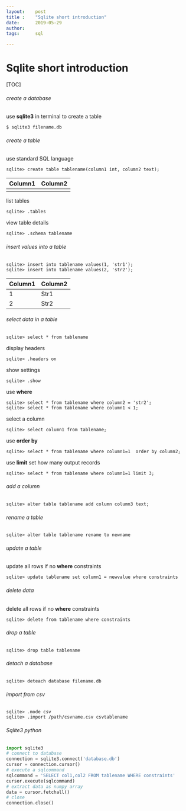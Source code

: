 ```yaml
---
layout:    post
title :    "Sqlite short introduction"
date:      2019-05-29
author:    
tags:      sql

---
```


# Sqlite short introduction

[TOC]

###### create a database

use **sqlite3** in terminal to create a table

```sqlite
$ sqlite3 filename.db
```

###### create a table

use standard SQL language 

```sqlite
sqlite> create table tablename(column1 int, column2 text);
```

| Column1 | Column2 |
| ------- | ------- |
|         |         |

list tables

```sqlite
sqlite> .tables
```

view table details 

```sqlite
sqlite> .schema tablename
```

###### insert values into a table

```sqlite
sqlite> insert into tablename values(1, 'str1');
sqlite> insert into tablename values(2, 'str2');
```

| Column1 | Column2 |
| ------- | ------- |
| 1       | Str1    |
| 2       | Str2    |

###### select  data in a table

```sqlite
sqlite> select * from tablename
```

display headers

```sqlite
sqlite> .headers on
```

show settings

```sqlite
sqlite> .show
```

use **where**

```sqlite
sqlite> select * from tablename where column2 = 'str2';
sqlite> select * from tablename where column1 < 1;
```

select a column

```sqlite
sqlite> select column1 from tablename;
```

use **order by**

```sqlite
sqlite> select * from tablename where column1=1  order by column2;
```

use **limit** set how many output records 

```sqlite
sqlite> select * from tablename where column1=1 limit 3;
```

###### add a column

```sqlite
sqlite> alter table tablename add column column3 text;
```

###### rename a table

```sqlite
sqlite> alter table tablename rename to newname
```

###### update a table

update all rows if no **where** constraints

```sqlite
sqlite> update tablename set column1 = newvalue where constraints
```

###### delete data

delete all rows if no **where** constraints

```sqlite
sqlite> delete from tablename where constraints
```

###### drop a table

```sqlite
sqlite> drop table tablename
```

###### detach a database

```sqlite
sqlite> deteach database filename.db
```

###### import from csv

```sqlite
sqlite> .mode csv
sqlite> .import /path/csvname.csv csvtablename
```

###### Sqlite3 python

```python
import sqlite3
# connect to database
connection = sqlite3.connect('database.db')
cursor = connection.cursor()
# execute a sqlcommand
sqlcommand = 'SELECT col1,col2 FROM tablename WHERE constraints'
cursor.execute(sqlcommand)
# extract data as numpy array
data = cursor.fetchall()
# close
connection.close()
```





















